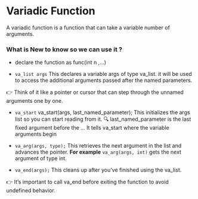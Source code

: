 # Variadic Function 
A variadic function is a function that can take a variable number of arguments.
### What is New to know so we can use it ?
- declare the function as func(int n ,...)
  
- `va_list args` This declares a variable args of type va_list.
it will be used to access the additional arguments passed after the named parameters.

👉 Think of it like a pointer or cursor that can step through the unnamed arguments one by one. 


- `va_start` va_start(args, last_named_parameter);
This initializes the args list so you can start reading from it.
🔍 last_named_parameter is the last fixed argument before the ... 
It tells va_start where the variable arguments begin  



- `va_arg(args, type);` This retrieves the next argument in the list and advances the pointer.
**For example** `va_arg(args, int)` gets the next argument of type int.



- `va_end(args);` This cleans up after you've finished using the va_list.

👉 It’s important to call va_end before exiting the function to avoid undefined behavior.


